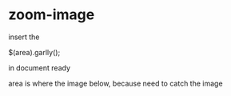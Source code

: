 zoom-image
==========

insert the 

$(area).garlly(); 

in document ready

area is where the image below, because need to catch the image 
